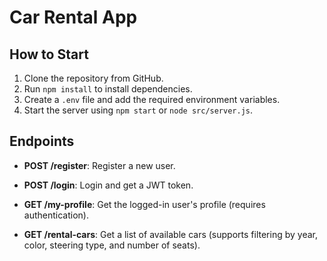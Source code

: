 # Car Rental App

## How to Start
1. Clone the repository from GitHub.
2. Run `npm install` to install dependencies.
3. Create a `.env` file and add the required environment variables.
4. Start the server using `npm start` or `node src/server.js`.

## Endpoints
- **POST /register**: Register a new user.

- **POST /login**: Login and get a JWT token.

- **GET /my-profile**: Get the logged-in user's profile (requires authentication).

- **GET /rental-cars**: Get a list of available cars (supports filtering by year, color, steering type, and number of seats).

